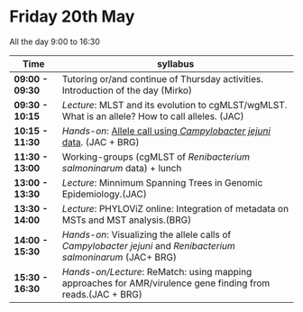 # Friday 20th May 


All the day 9:00 to 16:30

Time | syllabus
-----| --------
**09:00 - 09:30** | Tutoring or/and continue of Thursday activities. Introduction of the day (Mirko)
**09:30 - 10:15** | *Lecture*: MLST and its evolution to cgMLST/wgMLST. What is an allele? How to call alleles. (JAC)
**10:15 - 11:30** | *Hands-on*: [Allele call using *Campylobacter jejuni* data](https://github.com/BacterialCommunitiesAndPopulation/Friday20thMay/blob/master/AlleleCallCjejuni.md). (JAC + BRG)
**11:30 - 13:00** | Working-groups (cgMLST of *Renibacterium salmoninarum* data) + lunch
**13:00 - 13:30** | *Lecture*: Minnimum Spanning Trees in Genomic Epidemiology.(JAC)
**13:30 - 14:00** | *Lecture*: PHYLOViZ online: Integration of metadata on MSTs and MST analysis.(BRG)
**14:00 - 15:30** | *Hands-on*: Visualizing the allele calls of *Campylobacter jejuni* and *Renibacterium salmoninarum* (JAC+ BRG)
**15:30 - 16:30** | *Hands-on/Lecture*: ReMatch: using mapping approaches for AMR/virulence gene finding from reads.(JAC + BRG)
